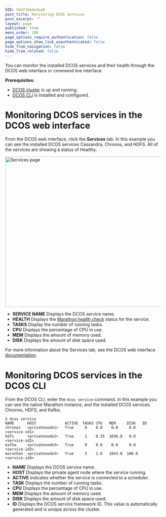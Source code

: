 ```yaml
---
UID: 56df3deda3ea0
post_title: Monitoring DCOS Services
post_excerpt: ""
layout: page
published: true
menu_order: 100
page_options_require_authentication: false
page_options_show_link_unauthenticated: false
hide_from_navigation: false
hide_from_related: false
---
```

<p>You can monitor the installed DCOS services and their health through the DCOS web interface or command line interface.</p>

<p><strong>Prerequisites:</strong></p>

<ul>
<li><a href="../getting-started/installing/">DCOS cluster</a> is up and running.</li>
<li><a href="../install/cli/">DCOS CLI</a> is installed and configured.</li>
</ul>

<h1>Monitoring DCOS services in the DCOS web interface</h1>

<p>From the DCOS web interface, click the <strong>Services</strong> tab. In this example you can see the installed DCOS services Cassandra, Chronos, and HDFS. All of the services are showing a status of Healthy.</p>

<p><a href="https://docs.mesosphere.com/wp-content/uploads/2015/12/services.png" rel="attachment wp-att-1126"><img src="https://docs.mesosphere.com/wp-content/uploads/2015/12/services-800x486.png" alt="Services page" width="800" height="486" class="alignnone size-large wp-image-1126" /></a></p>

<ul>
<li><strong>SERVICE NAME</strong> Displays the DCOS service name.</li>
<li><strong>HEALTH</strong> Displays the <a href="https://mesosphere.github.io/marathon/docs/health-checks.html">Marathon health check</a> status for the service.</li>
<li><strong>TASKS</strong> Display the number of running tasks.</li>
<li><strong>CPU</strong> Displays the percentage of CPU in use.</li>
<li><strong>MEM</strong> Displays the amount of memory used.</li>
<li><strong>DISK</strong> Displays the amount of disk space used.</li>
</ul>

<p>For more information about the Services tab, see the DCOS web interface <a href="https://docs.mesosphere.com/administration/webinterface/#scrollNav-2">documentation</a>.</p>

<h1>Monitoring DCOS services in the DCOS CLI</h1>

<p>From the DCOS CLI, enter the <code>dcos service</code> command. In this example you can see the native Marathon instance, and the installed DCOS services Chronos, HDFS, and Kafka.</p>

<pre><code>$ dcos service
NAME      HOST             ACTIVE  TASKS CPU   MEM     DISK   ID                                         
chronos   &lt;privatenode1&gt;   True     0    0.0    0.0     0.0   &lt;service-id1&gt;  
hdfs      &lt;privatenode2&gt;   True     1    0.35  1036.8   0.0   &lt;service-id2&gt;  
kafka     &lt;privatenode3&gt;   True     0    0.0    0.0     0.0   &lt;service-id3&gt; 
marathon  &lt;privatenode3&gt;   True     3    2.0   1843.0  100.0  &lt;service-id4&gt;
</code></pre>

<ul>
<li><strong>NAME</strong> Displays the DCOS service name.</li>
<li><strong>HOST</strong> Displays the private agent node where the service running.</li>
<li><strong>ACTIVE</strong> Indicates whether the service is connected to a scheduler.</li>
<li><strong>TASK</strong> Displays the number of running tasks.</li>
<li><strong>CPU</strong> Displays the percentage of CPU in use.</li>
<li><strong>MEM</strong> Displays the amount of memory used.</li>
<li><strong>DISK</strong> Displays the amount of disk space used.</li>
<li><strong>ID</strong> Displays the DCOS service framework ID. This value is automatically generated and is unique across the cluster.</li>
</ul>